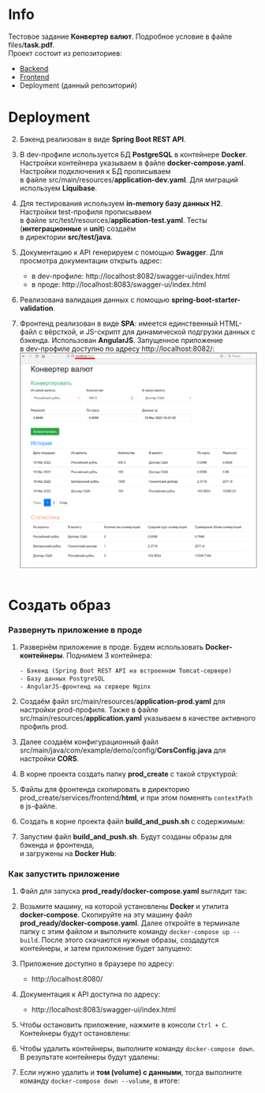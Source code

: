 # Info

Тестовое задание **Конвертер валют**. Подробное условие в файле files/**task.pdf**.  
Проект состоит из репозиториев:
- [Backend](https://github.com/aleksey-nsk/currency_converter_backend) 
- [Frontend](https://github.com/aleksey-nsk/currency_converter_frontend)
- Deployment (данный репозиторий)

# Deployment

2. Бэкенд реализован в виде **Spring Boot REST API**.

3. В dev-профиле используется БД **PostgreSQL** в контейнере **Docker**. Настройки контейнера указываем
в файле **docker-compose.yaml**. Настройки подключения к БД прописываем  
в файле src/main/resources/**application-dev.yaml**. Для миграций используем **Liquibase**.

4. Для тестирования используем **in-memory базу данных H2**. Настройки test-профиля прописываем  
в файле src/test/resources/**application-test.yaml**. Тесты (**интеграционные** и **unit**) создаём  
в директории **src/test/java**.

5. Документацию к API генерируем с помощью **Swagger**. Для просмотра документации открыть адрес:
   - в dev-профиле: http://localhost:8082/swagger-ui/index.html
   - в проде: http://localhost:8083/swagger-ui/index.html

6. Реализована валидация данных с помощью **spring-boot-starter-validation**.

7. Фронтенд реализован в виде **SPA**: имеется единственный HTML-файл с вёрсткой, и JS-скрипт
для динамической подгрузки данных с бэкенда. Использован **AngularJS**. Запущенное приложение  
в dev-профиле доступно по адресу http://localhost:8082/:  
![](https://github.com/aleksey-nsk/currency_converter_deployment/blob/master/screenshots/21_app_run.png)  

# Создать образ

### Развернуть приложение в проде

1. Развернём приложение в проде. Будем использовать **Docker-контейнеры**. Поднимем 3 контейнера:

       - Бэкенд (Spring Boot REST API на встроенном Tomcat-сервере)
       - Базу данных PostgreSQL
       - AngularJS-фронтенд на сервере Nginx

2. Создаём файл src/main/resources/**application-prod.yaml** для настройки prod-профиля.
Также в файле src/main/resources/**application.yaml** указываем в качестве активного профиль prod.

3. Далее создаём конфигурационный файл src/main/java/com/example/demo/config/**CorsConfig.java** для настройки **CORS**.

4. В корне проекта создать папку **prod_create** с такой структурой:  

5. Файлы для фронтенда скопировать в директорию prod_create/services/frontend/**html**, и при этом
поменять `contextPath` в js-файле.

6. Создать в корне проекта файл **build_and_push.sh** с содержимым:  

7. Запустим файл **build_and_push.sh**. Будут созданы образы для бэкенда и фронтенда,  
и загружены на **Docker Hub**:  

### Как запустить приложение

1. Файл для запуска **prod_ready/docker-compose.yaml** выглядит так:  

2. Возьмите машину, на которой установлены **Docker** и утилита **docker-compose**. Скопируйте на эту машину
файл **prod_ready/docker-compose.yaml**. Далее откройте в терминале папку с этим файлом и выполните
команду `docker-compose up --build`. После этого скачаются нужные образы, создадутся контейнеры, и затем
приложение будет запущено:  

3. Приложение доступно в браузере по адресу:
   - http://localhost:8080/

4. Документация к API доступна по адресу:
   - http://localhost:8083/swagger-ui/index.html

5. Чтобы остановить приложение, нажмите в консоли `Ctrl + C`. Контейнеры будут остановлены:  

6. Чтобы удалить контейнеры, выполните команду `docker-compose down`. В результате контейнеры будут удалены:  

7. Если нужно удалить и **том (volume) с данными**, тогда выполните  
команду `docker-compose down --volume`, в итоге:  
